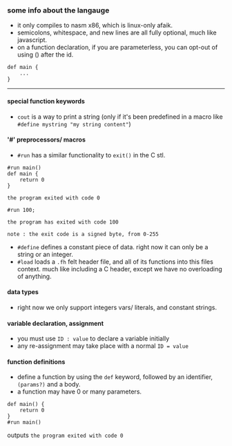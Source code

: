 ### some info about the langauge

- it only compiles to nasm x86, which is linux-only afaik.
- semicolons, whitespace, and new lines are all fully optional, much like javascript.
- on a function declaration, if you are parameterless, you can opt-out of using () after the id.
``` 
def main {
    ...
}
```
---
#### special function keywords

- `cout` is a way to print a string (only if it's been predefined in a macro like `#define mystring "my string content"`)

#### '#' preprocessors/ macros

- `#run` has a similar functionality to `exit()` in the C stl.
```
#run main()
def main {
    return 0
}
```
``` the program exited with code 0 ```

```
#run 100;
```
```the program has exited with code 100```

`note : the exit code is a signed byte, from 0-255`

- `#define` defines a constant piece of data. right now it can only be a string or an integer.
- `#load` loads a `.fh` felt header file, and all of its functions into this files context. much like including a C header,
except we have no overloading of anything.

#### data types
- right now we only support integers vars/ literals, and constant strings.

#### variable declaration, assignment

- you must use `ID : value` to declare a variable initially
- any re-assignment may take place with a normal `ID = value`


#### function definitions

- define a function by using the `def` keyword, followed by an identifier, `(params?)` and a body.
- a function may have 0 or many parameters.

```
def main() {
    return 0
}
#run main()
```

outputs
``` the program exited with code 0 ```